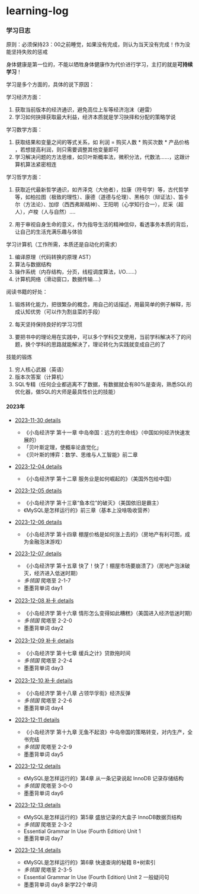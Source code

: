 # learning-log
### 学习日志

原则：必须保持23：00之前睡觉，如果没有完成，则认为当天没有完成！作为没能坚持失败的惩戒

身体健康是第一位的，不能以牺牲身体健康作为代价进行学习，主打的就是**可持续学习**！



学习是多个方面的，具体的说下原因：

学习经济方面：

1. 获取当前版本的经济通识，避免高位上车等经济泡沫（避雷）
2. 学习如何抉择获取最大利益，经济本质就是学习抉择和分配的策略学说

学习数学方面：

1. 获取结果和变量之间的等式关系，如   利润 = 购买人数 * 购买次数 * 产品价格 ，若想提高利润，则只需要调整其他变量即可
2. 学习解决问题的方法思维，如贝叶斯概率法，微积分法，代数法......，这跟计算机算法紧密相连

学习哲学方面：

1. 获取近代最新哲学通识，如齐泽克（大他者），拉康（符号学）等，古代哲学等，如柏拉图（极致的理性）、康德（道德与伦理）、黑格尔（辩证法）、笛卡尔（方法论）、加缪（西西弗斯精神）、王阳明（心学知行合一），尼采（超人），卢梭（人与自然）....

2. 用于审视自身生命的意义，作为指导生活的精神信仰，看透事务本质的背后，让自己的生活充满乐趣与体验

学习计算机（工作所需，本质还是自动化的需求）

1. 编译原理（代码转换的原理 AST）
2. 算法与数据结构
3. 操作系统（内存结构，分页，线程调度算法，I/O......）
4. 计算机网络（滑动窗口，数据传输....）

阅读书籍的好处：

1. 锻炼转化能力，把很繁杂的概念，用自己的话描述，用最简单的例子解释，形成认知优势（可以作为割韭菜的手段）
2. 每天坚持保持良好的学习习惯

3. 要把书中的理论用在实践中，可以多个学科交叉使用，当前学科解决不了的问题，换个学科的思路就能解决了，理论转化为实践就变成自己的了

技能的锻炼

1. 穷人核心武器（英语）
2. 版本次答案（计算机）
3. SQL专精（任何企业都逃离不了数据，有数据就会有80%是查询，熟悉SQL的优化器，做SQL的大师是最具性价比的技能）

#### 2023年

- [2023-11-30 details](/2023/11m/2023-11-30.md)
  - 《小岛经济学 第十一章  中岛帝国：远方的生命线》（中国如何经济快速发展的）
  - 「贝叶斯定理，使概率论直觉化」
  - 《贝叶斯的博弈：数学、思维与人工智能》前二章
- [2023-12-04 details](/2023/12m/2023-12-04.md)
  - 《小岛经济学 第十二章  服务业是如何崛起的》（美国外包给中国）
- [2023-12-05 details](/2023/12m/2023-12-05.md)
  - 《小岛经济学 第十三章“鱼本位”的破灭》（美国依旧是霸主）
  - 《MySQL是怎样运行的》前三章（基本上没啥吸收营养）
- [2023-12-06 details](/2023/12m/2023-12-06.md)
  - 《小岛经济学 第十四章  棚屋价格是如何涨上去的》（房地产有利可图，成为金融泡沫游戏）
- [2023-12-07 details](/2023/12m/2023-12-07.md)
  - 《小岛经济学 第十五章  快了！快了！棚屋市场要崩溃了》（房地产泡沫破灭，经济进入低迷时期）
  - *多领国*  爬塔至 2-1-7
  - 墨墨背单词 day1
- [2023-12-08 补卡 details](/2023/12m/2023-12-08.md)
  - 《小岛经济学 第十六章  情形怎么变得如此糟糕》（美国进入经济低迷时期）
  - *多领国*  爬塔至 2-2-0
  - 墨墨背单词 day2
- [2023-12-09 补卡 details](/2023/12m/2023-12-09.md)
  - 《小岛经济学 第十七章  缓兵之计》贷款拖时间
  - *多领国*  爬塔至 2-2-4
  - 墨墨背单词 day3
- [2023-12-10 补卡 details](/2023/12m/2023-12-10.md)
  - 《小岛经济学 第十八章  占领华孚街》经济反弹
  - *多领国*  爬塔至 2-2-6
  - 墨墨背单词 day4
- [2023-12-11 details](/2023/12m/2023-12-11.md)
  - 《小岛经济学 第十九章  无鱼不起浪》中岛帝国的策略转变，对内生产，全书完结
  - *多领国*  爬塔至 2-2-9
  - 墨墨背单词 day5
- [2023-12-12 details](/2023/12m/2023-12-12.md)
  - 《MySQL是怎样运行的》第4章 从一条记录说起 InnoDB 记录存储结构
  - *多领国*  爬塔至 3-0-0
  - 墨墨背单词 day6
- [2023-12-13 details](/2023/12m/2023-12-13.md)
  - 《MySQL是怎样运行的》第5章 盛放记录的大盒子 InnoDB数据页结构
  - *多领国*  爬塔至  2-3-2
  - Essential Grammar In Use (Fourth Edition)  Unit 1
  - 墨墨背单词 day7 

- [2023-12-14 details](/2023/12m/2023-12-14.md)

  - 《MySQL是怎样运行的》第6章 快速查询的秘籍 B+树索引
  - *多领国*  爬塔至  2-3-5
  - Essential Grammar In Use (Fourth Edition)  Unit 2  一般疑问句
  - 墨墨背单词 day8 新学22个单词 

  